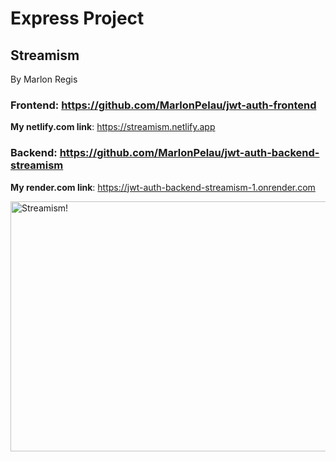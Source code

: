 # Express Project

## Streamism
By Marlon Regis

### Frontend: https://github.com/MarlonPelau/jwt-auth-frontend
**My netlify.com link**: https://streamism.netlify.app

### Backend: https://github.com/MarlonPelau/jwt-auth-backend-streamism
**My render.com link**: https://jwt-auth-backend-streamism-1.onrender.com

<img src="https://res.cloudinary.com/dgifdj6nx/image/upload/t_Gradient fade/v1712885004/Screenshot_2024-04-11_at_9.22.31_PM_r13jiu.png" alt="Streamism!" width="800" height="400">
